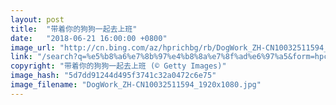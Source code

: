 ```yaml
---
layout: post
title:  "带着你的狗狗一起去上班"
date:   "2018-06-21 16:00:00 +0800"
image_url: "http://cn.bing.com/az/hprichbg/rb/DogWork_ZH-CN10032511594_1920x1080.jpg"
link: "/search?q=%e5%b8%a6%e7%8b%97%e4%b8%8a%e7%8f%ad%e6%97%a5&form=hpcapt&mkt=zh-cn"
copyright: "带着你的狗狗一起去上班 (© Getty Images)"
image_hash: "5d7dd91244d495f3741c32a0472c6e75"
image_filename: "DogWork_ZH-CN10032511594_1920x1080.jpg"
---
```

